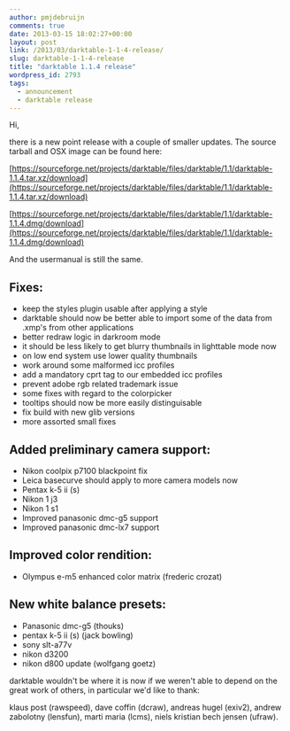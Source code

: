 ```yaml
---
author: pmjdebruijn
comments: true
date: 2013-03-15 18:02:27+00:00
layout: post
link: /2013/03/darktable-1-1-4-release/
slug: darktable-1-1-4-release
title: "darktable 1.1.4 release"
wordpress_id: 2793
tags:
  - announcement
  - darktable release
---
```

Hi,

there is a new point release with a couple of smaller updates. The source tarball and OSX image can be found here:

[https://sourceforge.net/projects/darktable/files/darktable/1.1/darktable-1.1.4.tar.xz/download](https://sourceforge.net/projects/darktable/files/darktable/1.1/darktable-1.1.4.tar.xz/download)

[https://sourceforge.net/projects/darktable/files/darktable/1.1/darktable-1.1.4.dmg/download](https://sourceforge.net/projects/darktable/files/darktable/1.1/darktable-1.1.4.dmg/download)

And the usermanual is still the same.

## Fixes:

* keep the styles plugin usable after applying a style
* darktable should now be better able to import some of the data from .xmp's from other applications
* better redraw logic in darkroom mode
* it should be less likely to get blurry thumbnails in lighttable mode now
* on low end system use lower quality thumbnails
* work around some malformed icc profiles
* add a mandatory cprt tag to our embedded icc profiles
* prevent adobe rgb related trademark issue
* some fixes with regard to the colorpicker
* tooltips should now be more easily distinguisable
* fix build with new glib versions
* more assorted small fixes

## Added preliminary camera support:

* Nikon coolpix p7100 blackpoint fix
* Leica basecurve should apply to more camera models now
* Pentax k-5 ii (s)
* Nikon 1 j3
* Nikon 1 s1
* Improved panasonic dmc-g5 support
* Improved panasonic dmc-lx7 support

## Improved color rendition:

* Olympus e-m5 enhanced color matrix (frederic crozat)

## New white balance presets:

* Panasonic dmc-g5 (thouks)
* pentax k-5 ii (s) (jack bowling)
* sony slt-a77v
* nikon d3200
* nikon d800 update (wolfgang goetz)

darktable wouldn't be where it is now if we weren't able to depend on the great work of others, in particular we'd like to thank:

klaus post (rawspeed), dave coffin (dcraw), andreas hugel (exiv2), andrew zabolotny (lensfun), marti maria (lcms), niels kristian bech jensen (ufraw).
